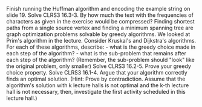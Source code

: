 Finish running the Huffman algorithm and encoding the example string on slide 19. Solve CLRS3 16.3-3. By how much the text with the frequencies of characters as given in the exercise would be compressed?
Finding shortest paths from a single source vertex and finding a minimum spanning tree are graph optimization problems solvable by greedy algorithms. We looked at Prim's algorithm in the lecture. Consider Kruskal's and Dijkstra's algorithms. For each of these algorithms, describe:
    - what is the greedy choice made in each step of the algorithm?
    - what is the sub-problem that remains after each step of the algorithm? (Remember, the sub-problem should "look" like the original problem, only smaller)
Solve CLRS3 16.2-5. Prove your greedy choice property.
Solve CLRS3 16.1-4. Argue that your algorithm correctly finds an optimal solution. (Hint: Prove by contradiction. Assume that the algorithm's solution with k lecture halls is not optimal and the k-th lecture hall is not necessary, then, investigate the first activity scheduled in this lecture hall.)
